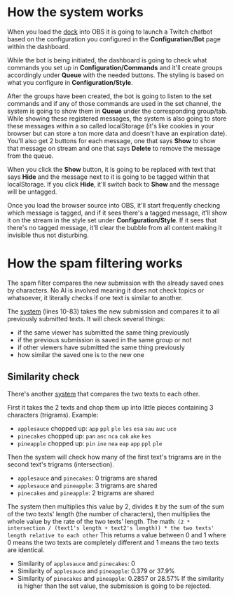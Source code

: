 # How the system works
When you load the [dock](/dashboard.html) into OBS it is going to launch a Twitch chatbot based on the configuration you configured in the **Configuration/Bot** page within the dashboard.

While the bot is being initiated, the dashboard is going to check what commands you set up in **Configuration/Commands** and it'll create groups accordingly under **Queue** with the needed buttons.
The styling is based on what you configure in **Configuration/Style**.

After the groups have been created, the bot is going to listen to the set commands and if any of those commands are used in the set channel, the system is going to show them in **Queue** under the corresponding group/tab.
While showing these registered messages, the system is also going to store these messages within a so called localStorage (it's like cookies in your browser but can store a ton more data and doesn't have an expiration date).
You'll also get 2 buttons for each message, one that says **Show** to show that message on stream and one that says **Delete** to remove the message from the queue.

When you click the **Show** button, it is going to be replaced with text that says **Hide** and the message next to it is going to be tagged within that localStorage.
If you click **Hide**, it'll switch back to **Show** and the message will be untagged.

Once you load the browser source into OBS, it'll start frequently checking which message is tagged, and if it sees there's a tagged message, it'll show it on the stream in the style set under **Configuration/Style**.
If it sees that there's no tagged message, it'll clear the bubble from all content making it invisible thus not disturbing.


# How the spam filtering works

The spam filter compares the new submission with the already saved ones by characters.
No AI is involved meaning it does not check topics or whatsoever, it literally checks if one text is similar to another.

The [system](/scripts/dashboard/queue/addQuestion.js) (lines 10-83) takes the new submission and compares it to all previously submitted texts.
It will check several things:
- if the same viewer has submitted the same thing previously
- if the previous submission is saved in the same group or not
- if other viewers have submitted the same thing previously
- how similar the saved one is to the new one

## Similarity check

There's another [system](/scripts/dashboard/queue/checkStringSimilarities.js) that compares the two texts to each other.

First it takes the 2 texts and chop them up into little pieces containing 3 characters (trigrams).
Example:
- `applesauce` chopped up: `app` `ppl` `ple` `les` `esa` `sau` `auc` `uce`
- `pinecakes` chopped up: `pan` `anc` `nca` `cak` `ake` `kes`
- `pineapple` chopped up: `pin` `ine` `nea` `eap` `app` `ppl` `ple`

Then the system will check how many of the first text's trigrams are in the second text's trigrams (intersection).
- `applesauce` and `pinecakes`: 0 trigrams are shared
- `applesauce` and `pineapple`: 3 trigrams are shared
- `pinecakes` and `pineapple`: 2 trigrams are shared

The system then multiplies this value by 2, divides it by the sum of the sum of the two texts' length (the number of characters), then multiplies the whole value by the rate of the two texts' length.
The math: `(2 * intersection / (text1's length + text2's length)) * the two texts' length relative to each other`
This returns a value between 0 and 1 where 0 means the two texts are completely different and 1 means the two texts are identical.
- Similarity of `applesauce` and `pinecakes`: 0
- Similarity of `applesauce` and `pineapple`: 0.379 or 37.9%
- Similarity of `pinecakes` and `pineapple`: 0.2857 or 28.57%
If the similarity is higher than the set value, the submission is going to be rejected.